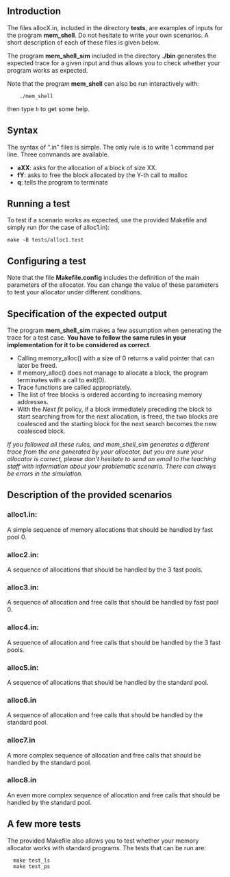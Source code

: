 ## Introduction

The files allocX.in, included in the directory **tests**, are examples
of inputs for the program **mem_shell**. Do not hesitate to write your
own scenarios. A short description of each of these files is given
below.

The program **mem\_shell\_sim** included in the directory **./bin**
generates the expected trace for a given input and thus allows you to
check whether your program works as expected.

Note that the program **mem_shell** can also be run interactively
with:
```
    ./mem_shell
```
then type `h` to get some help.

## Syntax

The syntax of ".in" files is simple. The only rule is to write 1
command per line. Three commands are available.
 
 * **aXX**: asks for the allocation of a block of size XX.
 * **fY**: asks to free the block allocated by the Y-th call to malloc
 * **q**: tells the program to terminate

## Running a test

To test if a scenario works as expected, use the provided Makefile and
simply run (for the case of alloc1.in):
```
make -B tests/alloc1.test
```

## Configuring a test

Note that the file **Makefile.config** includes the definition of the
main parameters of the allocator. You can change the value of these
parameters to test your allocator under different conditions.

## Specification of the expected output

The program **mem\_shell\_sim** makes a few assumption when generating
the trace for a test case. **You have to follow the same rules in your
implementation for it to be considered as correct**.
    
  * Calling memory_alloc() with a size of 0 returns a valid pointer that can later be freed.
  * If memory_alloc() does not manage to allocate a block, the program terminates with a call to exit(0). 
  * Trace functions are called appropriately.
  * The list of free blocks is ordered according to increasing memory
    addresses.
  * With the *Next fit* policy, if a block immediately preceding the
    block to start searching from for the next allocation, is freed,
    the two blocks are coalesced and the starting block for the next
    search becomes the new coalesced block.

_If you followed all these rules, and mem\_shell\_sim generates a
different trace from the one generated by your allocator, but you are
sure your allocator is correct, please don't hesitate to send an email
to the teaching staff with information about your problematic
scenario. There can always be errors in the simulation._


## Description of the provided scenarios

### alloc1.in: 

A simple sequence of memory allocations that should be handled by fast
pool 0.

### alloc2.in:

A sequence of allocations that should be handled by the 3 fast pools.


### alloc3.in:

A sequence of allocation and free calls that should be handled by fast
pool 0.

### alloc4.in:

A sequence of allocation and free calls that should be handled by the 3 fast pools.

### alloc5.in:

A sequence of allocations that should be handled by the standard pool.

### alloc6.in

A sequence of allocation and free calls that should be handled by the
standard pool. 

### alloc7.in

A more complex sequence of allocation and free calls that should be
handled by the standard pool.

### alloc8.in

An even more complex sequence of allocation and free calls that should be
handled by the standard pool.

## A few more tests

The provided Makefile also allows you to test whether your memory
allocator works with standard programs. The tests that can be run are:

```
  make test_ls
  make test_ps
```
